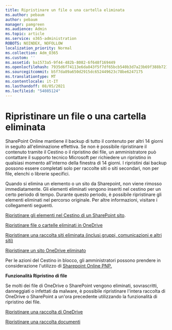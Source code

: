 ```yaml
---
title: Ripristinare un file o una cartella eliminata
ms.author: pebaum
author: pebaum
manager: pamgreen
ms.audience: Admin
ms.topic: article
ms.service: o365-administration
ROBOTS: NOINDEX, NOFOLLOW
localization_priority: Normal
ms.collection: Adm_O365
ms.custom: ''
ms.assetid: ba1573a5-9f44-482b-8082-6f648f169449
ms.openlocfilehash: 7935d6f74113e6da843f5f7df65bcb540b3d7a23b69f388b721fd778f4ff7a0f
ms.sourcegitcommit: b5f7da89a650d2915dc652449623c78be6247175
ms.translationtype: MT
ms.contentlocale: it-IT
ms.lasthandoff: 08/05/2021
ms.locfileid: "54085124"
---
```

# <a name="restore-a-deleted-file-or-folder"></a>Ripristinare un file o una cartella eliminata

SharePoint Online mantiene il backup di tutto il contenuto per altri 14 giorni in seguito all'eliminazione effettiva. Se non è possibile ripristinare il contenuto tramite il Cestino o il ripristino dei file, un amministratore può contattare il supporto tecnico Microsoft per richiedere un ripristino in qualsiasi momento all'interno della finestra di 14 giorni. I ripristini dai backup possono essere completati solo per raccolte siti o siti secondari, non per file, elenchi o librerie specifici.

Quando si elimina un elemento o un sito da Sharepoint, non viene rimosso immediatamente. Gli elementi eliminati vengono inseriti nel cestino per un certo periodo di tempo. Durante questo periodo, è possibile ripristinare gli elementi eliminati nel percorso originale. Per altre informazioni, visitare i collegamenti seguenti.

[Ripristinare gli elementi nel Cestino di un SharePoint sito](https://support.microsoft.com/office/restore-items-in-the-recycle-bin-that-were-deleted-from-sharepoint-or-teams-6df466b6-55f2-4898-8d6e-c0dff851a0be).

[Ripristinare file o cartelle eliminati in OneDrive](https://support.office.com/article/Restore-deleted-files-or-folders-in-OneDrive-949ada80-0026-4db3-a953-c99083e6a84f)

[Ripristinare una raccolta siti eliminata (inclusi gruppi, comunicazioni e altri siti)](https://docs.microsoft.com/sharepoint/restore-deleted-site-collection)

[Ripristinare un sito OneDrive eliminato](https://docs.microsoft.com/onedrive/restore-deleted-onedrive)

Per le azioni del Cestino in blocco, gli amministratori possono prendere in considerazione l'utilizzo di [Sharepoint Online PNP.](https://docs.microsoft.com/powershell/sharepoint/sharepoint-pnp/sharepoint-pnp-cmdlets?view=sharepoint-ps)

**Funzionalità Ripristino di file**

Se molti dei file di OneDrive o SharePoint vengono eliminati, sovrascritti, danneggiati o infettati da malware, è possibile ripristinare l'intera raccolta di OneDrive o SharePoint a un'ora precedente utilizzando la funzionalità di ripristino dei file.

[Ripristinare una raccolta di OneDrive](https://support.office.com/article/restore-your-onedrive-fa231298-759d-41cf-bcd0-25ac53eb8a15)

[Ripristinare una raccolta documenti](https://support.office.com/article/restore-a-document-library-317791c3-8bd0-4dfd-8254-3ca90883d39a)

